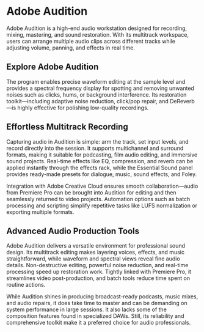 # Adobe Audition
Adobe Audition is a high-end audio workstation designed for recording, mixing, mastering, and sound restoration. With its multitrack workspace, users can arrange multiple audio clips across different tracks while adjusting volume, panning, and effects in real time.

## **Explore Adobe Audition**

The program enables precise waveform editing at the sample level and provides a spectral frequency display for spotting and removing unwanted noises such as clicks, hums, or background interference. Its restoration toolkit—including adaptive noise reduction, click/pop repair, and DeReverb—is highly effective for polishing low-quality recordings.

## **Effortless Multitrack Recording**

Capturing audio in Audition is simple: arm the track, set input levels, and record directly into the session. It supports multichannel and surround formats, making it suitable for podcasting, film audio editing, and immersive sound projects. Real-time effects like EQ, compression, and reverb can be applied instantly through the effects rack, while the Essential Sound panel provides ready-made presets for dialogue, music, sound effects, and Foley.

Integration with Adobe Creative Cloud ensures smooth collaboration—audio from Premiere Pro can be brought into Audition for editing and then seamlessly returned to video projects. Automation options such as batch processing and scripting simplify repetitive tasks like LUFS normalization or exporting multiple formats.

## **Advanced Audio Production Tools**

Adobe Audition delivers a versatile environment for professional sound design. Its multitrack editing makes layering voices, effects, and music straightforward, while waveform and spectral views reveal fine audio details. Non-destructive editing, powerful noise reduction, and real-time processing speed up restoration work. Tightly linked with Premiere Pro, it streamlines video post-production, and batch tools reduce time spent on routine actions.

While Audition shines in producing broadcast-ready podcasts, music mixes, and audio repairs, it does take time to master and can be demanding on system performance in large sessions. It also lacks some of the composition features found in specialized DAWs. Still, its reliability and comprehensive toolkit make it a preferred choice for audio professionals.

